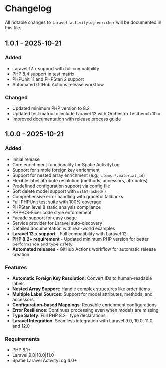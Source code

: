 # Changelog

All notable changes to `laravel-activitylog-enricher` will be documented in this file.

## 1.0.1 - 2025-10-21

### Added
- Laravel 12.x support with full compatibility
- PHP 8.4 support in test matrix
- PHPUnit 11 and PHPStan 2 support
- Automated GitHub Actions release workflow

### Changed
- Updated minimum PHP version to 8.2
- Updated test matrix to include Laravel 12 with Orchestra Testbench 10.x
- Improved documentation with release process guide

## 1.0.0 - 2025-10-21

### Added
- Initial release
- Core enrichment functionality for Spatie ActivityLog
- Support for simple foreign key enrichment
- Support for nested array enrichment (e.g., `items.*.material_id`)
- Flexible label attribute resolution (methods, accessors, attributes)
- Predefined configuration support via config file
- Soft delete model support with `withTrashed()`
- Comprehensive error handling with graceful fallbacks
- Full PHPUnit test suite with 100% coverage
- PHPStan level 8 static analysis compliance
- PHP-CS-Fixer code style enforcement
- Facade support for easy usage
- Service provider for Laravel auto-discovery
- Detailed documentation with real-world examples
- **Laravel 12.x support** - Full compatibility with Laravel 12
- **PHP 8.2+ requirement** - Updated minimum PHP version for better performance and type safety
- **Automated releases** - GitHub Actions workflow for automatic release creation

### Features
- **Automatic Foreign Key Resolution**: Convert IDs to human-readable labels
- **Nested Array Support**: Handle complex structures like order items
- **Multiple Label Sources**: Support for model attributes, methods, and accessors
- **Configuration-based Mappings**: Reusable enrichment configurations
- **Error Resilience**: Continues processing even when models are missing
- **Type Safety**: Full PHP 8.2+ type declarations
- **Laravel Integration**: Seamless integration with Laravel 9.0, 10.0, 11.0, and 12.0

### Requirements
- PHP 8.1+
- Laravel 9.0|10.0|11.0
- Spatie Laravel ActivityLog 4.0+